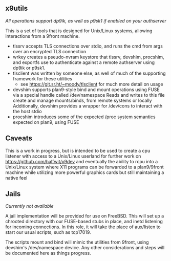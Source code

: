 ## x9utils

*All operations support dp9ik, as well as p9sk1 if enabled on your authserver* 

This is a set of tools that is designed for Unix/Linux systems, allowing interactions from a 9front machine.
 - tlssrv accepts TLS connections over stdio, and runs the cmd from args over an encrypted TLS connection
 - wrkey creates a pseudo-nvram keystore that tlssrv, devshim, procshim, and exportfs use to authenticate against a remote authserver using dp9ik or p9sk1.
 - tlsclient was written by someone else, as well of much of the supporting framework for these utilities
   - see https://git.sr.ht/~moody/tlsclient for much more detail on usage
 - devshim supports plan9-style bind and mount operations using FUSE via a special handle called /dev/namespace 
   Reads and writes to this file create and manage mounts/binds, from remote systems or locally 
   Additionally, devshim provides a wrapper for /dev/cons to interact with the host stdio
 - procshim introduces some of the expected /proc system semantics expected on plan9, using FUSE 

## Caveats 
This is a work in progress, but is intended to be used to create a cpu listener with access to a Unix/Linux userland for further work on https://github.com/halfwit/x9dev and eventually the ability to rcpu into a Unix/Linux system where X11 programs can be forwarded to a plan9/9front machine while utilizing more powerful graphics cards but still maintaining a native feel

## Jails

*Currently not available*

A jail implementation will be provided for use on FreeBSD. This will set up a chrooted directory with our FUSE-based stubs in place, and inetd listening for incoming connections. In this role, it will take the place of aux/listen to start our usual scripts, such as tcp17019. 

The scripts mount and bind will mimic the utilities from 9front, using devshim's /dev/namespace device. Any other considerations and steps will be documented here as things progress. 
